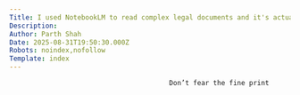 ```yaml
---
Title: I used NotebookLM to read complex legal documents and it's actually kind of brilliant
Description: 
Author: Parth Shah
Date: 2025-08-31T19:50:30.000Z
Robots: noindex,nofollow
Template: index
---
```


                                            Don’t fear the fine print
                                        